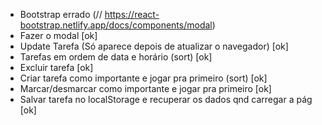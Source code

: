 - Bootstrap errado (// https://react-bootstrap.netlify.app/docs/components/modal)
- Fazer o modal [ok]
- Update Tarefa (Só aparece depois de atualizar o navegador) [ok]
- Tarefas em ordem de data e horário (sort) [ok]
- Excluir tarefa [ok]
- Criar tarefa como importante e jogar pra primeiro (sort) [ok]
- Marcar/desmarcar como importante e jogar pra primeiro [ok]
- Salvar tarefa no localStorage e recuperar os dados qnd carregar a pág [ok]